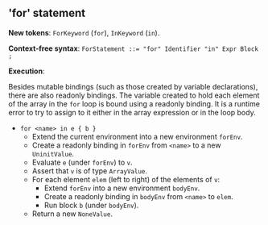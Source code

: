 ## 'for' statement

**New tokens**: `ForKeyword` (`for`), `InKeyword` (`in`).

**Context-free syntax**: `ForStatement ::= "for" Identifier "in" Expr Block ;`

**Execution**:

Besides mutable bindings (such as those created by variable declarations),
there are also readonly bindings. The variable created to hold each element of
the array in the `for` loop is bound using a readonly binding. It is a runtime
error to try to assign to it either in the array expression or in the loop
body.

* `for <name> in e { b }`
    * Extend the current environment into a new environment `forEnv`.
    * Create a readonly binding in `forEnv` from `<name>` to a new
      `UninitValue`.
    * Evaluate `e` (under `forEnv`) to `v`.
    * Assert that `v` is of type `ArrayValue`.
    * For each element `elem` (left to right) of the elements of `v`:
        * Extend `forEnv` into a new environment `bodyEnv`.
        * Create a readonly binding in `bodyEnv` from `<name>` to `elem`.
        * Run block `b` (under `bodyEnv`).
    * Return a new `NoneValue`.
